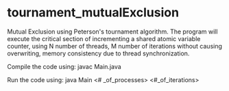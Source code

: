 # tournament_mutualExclusion
 Mutual Exclusion using Peterson's tournament algorithm.
 The program will execute the critical section of incrementing a shared atomic variable counter, using N number of threads, M number of iterations without causing overwriting, memory consistency due to thread synchronization. 

Compile the code using:
javac Main.java

Run the code using:
java Main <# _of_processes> <#_of_iterations>
